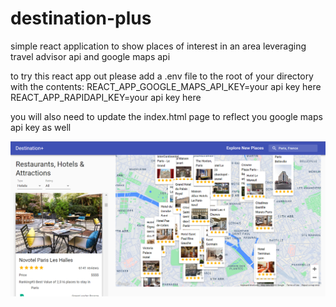 # destination-plus
simple react application to show places of interest in an area leveraging travel advisor api and google maps api

to try this react app out please add a .env file to the root of your directory with the contents:
REACT_APP_GOOGLE_MAPS_API_KEY=your api key here
REACT_APP_RAPIDAPI_KEY=your api key here

you will also need to update the index.html page to reflect you google maps api key as well

![screenshot](https://raw.githubusercontent.com/anatoli-dp/destination-plus/main/screenshot.png)
